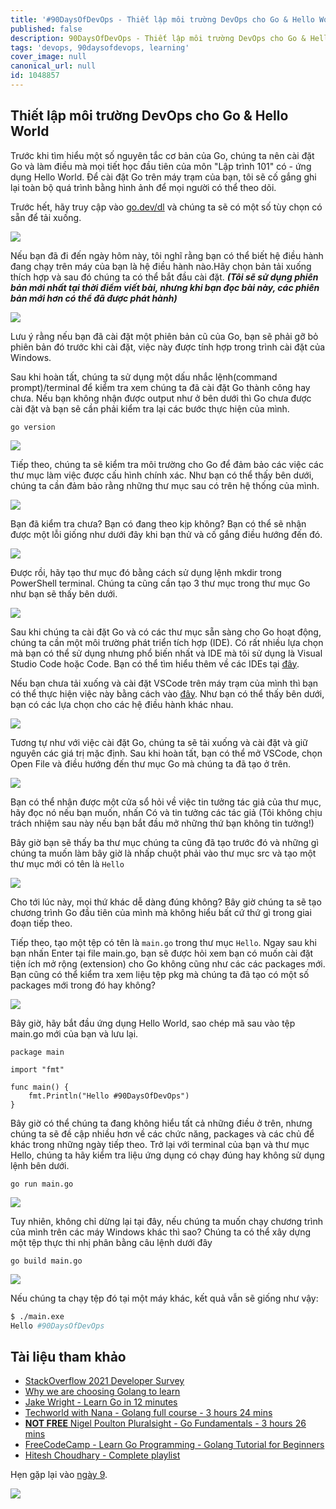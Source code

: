 ```yaml
---
title: '#90DaysOfDevOps - Thiết lập môi trường DevOps cho Go & Hello World - Ngày 8'
published: false
description: 90DaysOfDevOps - Thiết lập môi trường DevOps cho Go & Hello World
tags: 'devops, 90daysofdevops, learning'
cover_image: null
canonical_url: null
id: 1048857
---
```


## Thiết lập môi trường DevOps cho Go & Hello World

Trước khi tìm hiểu một số nguyên tắc cơ bản của Go, chúng ta nên cài đặt Go và làm điều mà mọi tiết học đầu tiên của môn "Lập trình 101" có - ứng dụng Hello World. Để cài đặt Go trên máy trạm của bạn, tôi sẽ cố gắng ghi lại toàn bộ quá trình bằng hình ảnh để mọi người có thể theo dõi.

Trước hết, hãy truy cập vào [go.dev/dl](https://go.dev/dl/) và chúng ta sẽ có một số tùy chọn có sẵn để tải xuống.

![](Images/Day8_Go1.png)


Nếu bạn đã đi đến ngày hôm này, tôi nghĩ rằng bạn có thể biết hệ điều hành đang chạy trên máy của bạn là hệ điều hành nào.Hãy chọn bản tải xuống thích hợp và sau đó chúng ta có thể bắt đầu cài đặt. **_(Tôi sẽ sử dụng phiên bản mới nhất tại thời điểm viết bài, nhưng khi bạn đọc bài này, các phiên bản mới hơn có thể đã được phát hành)_**

![](Images/Day8_Go2.png)

Lưu ý rằng nếu bạn đã cài đặt một phiên bản cũ của Go, bạn sẽ phải gỡ bỏ phiên bản đó trước khi cài đặt, việc này được tính hợp trong trình cài đặt của Windows.

Sau khi hoàn tất, chúng ta sử dụng một dấu nhắc lệnh(command prompt)/terminal để kiểm tra xem chúng ta đã cài đặt Go thành công hay chưa. Nếu bạn không nhận được output như ở bên dưới thì Go chưa được cài đặt và bạn sẽ cần phải kiểm tra lại các bước thực hiện của mình.

`go version`

![](Images/Day8_Go3.png)

Tiếp theo, chúng ta sẽ kiểm tra môi trường cho Go để đảm bảo các việc các thư mục làm việc được cấu hình chính xác. Như bạn có thể thấy bên dưới, chúng ta cần đảm bảo rằng những thư mục sau có trên hệ thống của mình.

![](Images/Day8_Go4.png)

Bạn đã kiểm tra chưa? Bạn có đang theo kịp không? Bạn có thể sẽ nhận được một lỗi giống như dưới đây khi bạn thử và cố gắng điều hướng đến đó.

![](Images/Day8_Go5.png)

Được rồi, hãy tạo thư mục đó bằng cách sử dụng lệnh mkdir trong PowerShell terminal. Chúng ta cũng cần tạo 3 thư mục trong thư mục Go như bạn sẽ thấy bên dưới.

![](Images/Day8_Go6.png)

Sau khi chúng ta cài đặt Go và có các thư mục sẵn sàng cho Go hoạt động, chúng ta cần một môi trường phát triển tích hợp (IDE). Có rất nhiều lựa chọn mà bạn có thể sử dụng nhưng phổ biến nhất và IDE mà tôi sử dụng là Visual Studio Code hoặc Code. Bạn có thể tìm hiểu thêm về các IDEs tại [đây](https://www.youtube.com/watch?v=vUn5akOlFXQ).

Nếu bạn chưa tải xuống và cài đặt VSCode trên máy trạm của mình thì bạn có thể thực hiện việc này bằng cách vào [đây](https://code.visualstudio.com/download). Như bạn có thể thấy bên dưới, bạn có các lựa chọn cho các hệ điều hành khác nhau.

![](Images/Day8_Go7.png)

Tương tự như với việc cài đặt Go, chúng ta sẽ tải xuống và cài đặt và giữ nguyên các giá trị mặc định. Sau khi hoàn tất, bạn có thể mở VSCode, chọn Open File và điều hướng đến thư mục Go mà chúng ta đã tạo ở trên.

![](Images/Day8_Go8.png)

Bạn có thể nhận được một cửa sổ hỏi về việc tin tưởng tác giả của thư mục, hãy đọc nó nếu bạn muốn, nhấn Có và tin tưởng các tác giả (Tôi không chịu trách nhiệm sau này nếu bạn bắt đầu mở những thứ bạn không tin tưởng!)

Bây giờ bạn sẽ thấy ba thư mục chúng ta cũng đã tạo trước đó và những gì chúng ta muốn làm bây giờ là nhấp chuột phải vào thư mục src và tạo một thư mục mới có tên là `Hello`

![](Images/Day8_Go9.png)

Cho tới lúc này, mọi thứ khác dễ dàng đúng không? Bây giờ chúng ta sẽ tạo chương trình Go đầu tiên của mình mà không hiểu bất cứ thứ gì trong giai đoạn tiếp theo.

Tiếp theo, tạo một tệp có tên là `main.go` trong thư mục `Hello`. Ngay sau khi bạn nhấn Enter tại file main.go, bạn sẽ được hỏi xem bạn có muốn cài đặt tiện ích mở rộng (extension) cho Go không cũng như các các packages mới. Bạn cũng có thể kiểm tra xem liệu tệp pkg mà chúng ta đã tạo có một số packages mới trong đó hay không?

![](Images/Day8_Go10.png)

Bây giờ, hãy bắt đầu ứng dụng Hello World, sao chép mã sau vào tệp main.go mới của bạn và lưu lại.

```
package main

import "fmt"

func main() {
    fmt.Println("Hello #90DaysOfDevOps")
}
```

Bây giờ có thể chúng ta đang không hiểu tất cả những điều ở trên, nhưng chúng ta sẽ đề cập nhiều hơn về các chức năng, packages và các chủ để khác trong những ngày tiếp theo. Trở lại với terminal của bạn và thư mục Hello, chúng ta hãy kiểm tra liệu ứng dụng có chạy đúng hay không sử dụng lệnh bên dưới.

```
go run main.go
```

![](Images/Day8_Go11.png)

Tuy nhiên, không chỉ dừng lại tại đây, nếu chúng ta muốn chạy chương trình của mình trên các máy Windows khác thì sao? Chúng ta có thể xây dựng một tệp thực thi nhị phân bằng câu lệnh dưới đây

```
go build main.go
```

![](Images/Day8_Go12.png)

Nếu chúng ta chạy tệp đó tại một máy khác, kết quả vẫn sẽ giống như vậy:

```bash
$ ./main.exe
Hello #90DaysOfDevOps
```

## Tài liệu tham khảo

- [StackOverflow 2021 Developer Survey](https://insights.stackoverflow.com/survey/2021)
- [Why we are choosing Golang to learn](https://www.youtube.com/watch?v=7pLqIIAqZD4&t=9s)
- [Jake Wright - Learn Go in 12 minutes](https://www.youtube.com/watch?v=C8LgvuEBraI&t=312s)
- [Techworld with Nana - Golang full course - 3 hours 24 mins](https://www.youtube.com/watch?v=yyUHQIec83I)
- [**NOT FREE** Nigel Poulton Pluralsight - Go Fundamentals - 3 hours 26 mins](https://www.pluralsight.com/courses/go-fundamentals)
- [FreeCodeCamp - Learn Go Programming - Golang Tutorial for Beginners](https://www.youtube.com/watch?v=YS4e4q9oBaU&t=1025s)
- [Hitesh Choudhary - Complete playlist](https://www.youtube.com/playlist?list=PLRAV69dS1uWSR89FRQGZ6q9BR2b44Tr9N)

Hẹn gặp lại vào [ngày 9](day09.md).

![](Images/Day8_Go13.png)
